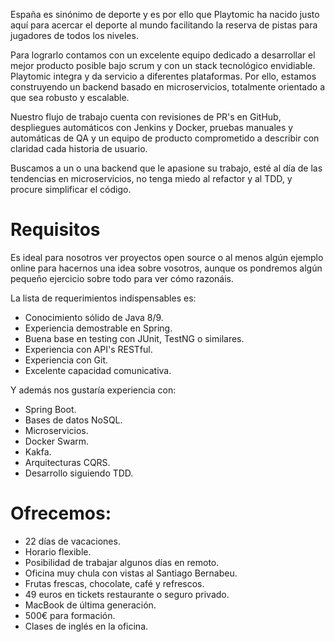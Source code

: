 España es sinónimo de deporte y es por ello que Playtomic ha nacido justo aquí para acercar el deporte al mundo facilitando la reserva de pistas para jugadores de todos los niveles.

Para lograrlo contamos con un excelente equipo dedicado a desarrollar el mejor producto posible bajo scrum y con un stack tecnológico envidiable.
Playtomic integra y da servicio a diferentes plataformas. Por ello, estamos construyendo un backend basado en microservicios, totalmente orientado a que sea robusto y escalable.

Nuestro flujo de trabajo cuenta con revisiones de PR's en GitHub, despliegues automáticos con Jenkins y Docker, pruebas manuales y automáticas de QA y un equipo de producto comprometido a describir con claridad cada historia de usuario.

Buscamos a un o una backend que le apasione su trabajo, esté al día de las tendencias en microservicios, no tenga miedo al refactor y al TDD, y procure simplificar el código.

# Requisitos
Es ideal para nosotros ver proyectos open source o al menos algún ejemplo online para hacernos una idea sobre vosotros, aunque os pondremos algún pequeño ejercicio sobre todo para ver cómo razonáis.

La lista de requerimientos indispensables es:
* Conocimiento sólido de Java 8/9.
* Experiencia demostrable en Spring.
* Buena base en testing con JUnit, TestNG o similares.
* Experiencia con API's RESTful.
* Experiencia con Git.
* Excelente capacidad comunicativa.

Y además nos gustaría experiencia con:
* Spring Boot.
* Bases de datos NoSQL.
* Microservicios.
* Docker Swarm.
* Kakfa.
* Arquitecturas CQRS.
* Desarrollo siguiendo TDD.

# Ofrecemos:
* 22 días de vacaciones.
* Horario flexible.
* Posibilidad de trabajar algunos días en remoto.
* Oficina muy chula con vistas al Santiago Bernabeu.
* Frutas frescas, chocolate, café y refrescos.
* 49 euros en tickets restaurante o seguro privado.
* MacBook de última generación.
* 500€ para formación.
* Clases de inglés en la oficina.

